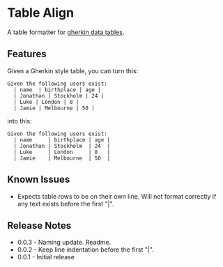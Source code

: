 # Table Align

A table formatter for [gherkin data tables](https://cucumber.io/docs/gherkin/reference/#data-tables).

## Features

Given a Gherkin style table, you can turn this:

```gherkin
Given the following users exist:
  | name  | birthplace | age |
  | Jonathan | Stockholm | 24 |
  | Luke | London | 8 |
  | Jamie | Melbourne | 50 |
```

into this:

```gherkin
Given the following users exist:
  | name     | birthplace | age |
  | Jonathan | Stockholm  | 24  |
  | Luke     | London     | 8   |
  | Jamie    | Melbourne  | 50  |
```

## Known Issues

- Expects table rows to be on their own line. Will not format correctly if any text exists before the first "|".

## Release Notes

- 0.0.3 - Naming update. Readme.
- 0.0.2 - Keep line indentation before the first "|".
- 0.0.1 - Initial release
